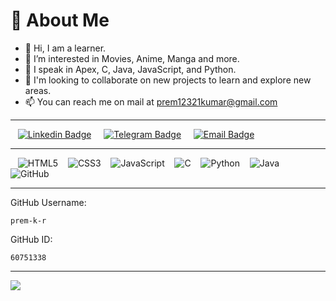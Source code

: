 # 💫 About Me
- 👋 Hi, I am a learner.
- 👀 I’m interested in Movies, Anime, Manga  and more.
- 🌱 I speak in Apex, C, Java, JavaScript, and Python.
- 💞️ I'm looking to collaborate on new projects to learn and explore new areas.
- 📫 You can reach me on mail at prem12321kumar@gmail.com

---

&nbsp;&nbsp; [![Linkedin Badge](https://img.shields.io/badge/Linkedin-white?style=flat&logo=linkedin&logoColor=blue&labelColor=white&color=blue)](https://linkedin.com/in/prem12321kumar) &nbsp;&nbsp;&nbsp;
[![Telegram Badge](https://img.shields.io/badge/Telegram-white?style=flat&logo=telegram&logoColor=blue&labelColor=white&color=blue)](https://t.me/prem12321kumar) &nbsp;&nbsp;&nbsp;
[![Email Badge](https://img.shields.io/badge/Mail-white?style=flat&logo=gmail&logoColor=white&labelColor=ea4335)](mailto:prem12321kumar@gmail.com)

---

&nbsp;&nbsp; ![HTML5](https://img.shields.io/badge/HTML-%23E34F26.svg?style=flat&logo=html5&logoColor=white) &nbsp;&nbsp;
![CSS3](https://img.shields.io/badge/CSS-%231572B6.svg?style=flat&logo=css3&logoColor=white) &nbsp;&nbsp;
![JavaScript](https://img.shields.io/badge/JavaScript-%23323330.svg?style=flat&logo=javascript&logoColor=%23F7DF1E) &nbsp;&nbsp;
![C](https://img.shields.io/badge/C-%2300599C.svg?style=flat&logo=c&logoColor=white) &nbsp;&nbsp;
![Python](https://img.shields.io/badge/Python-3670A0?style=flat&logo=python&logoColor=ffdd54) &nbsp;&nbsp;
![Java](https://img.shields.io/badge/Java-%23ED8B00.svg?style=flat&logo=java&logoColor=white) &nbsp;&nbsp;
![GitHub](https://img.shields.io/badge/GitHub-%23121011.svg?style=flat&logo=github&logoColor=white)

---
GitHub Username:
```
prem-k-r
```
GitHub ID:
```
60751338
```
---

[![](https://visitcount.itsvg.in/api?id=prem-k-r&icon=8&color=1)](https://visitcount.itsvg.in)
